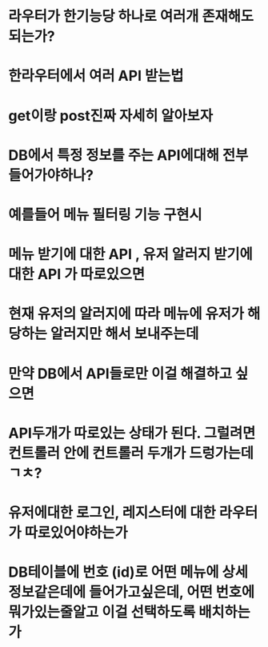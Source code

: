 # 라우터가 한기능당 하나로 여러개 존재해도 되는가?
# 한라우터에서 여러 API 받는법
# get이랑 post진짜 자세히 알아보자
# DB에서 특정 정보를 주는 API에대해 전부 들어가야하나?
# 예를들어 메뉴 필터링 기능 구현시 
# 메뉴 받기에 대한 API , 유저 알러지 받기에 대한 API 가 따로있으면
# 현재 유저의 알러지에 따라 메뉴에 유저가 해당하는 알러지만 해서 보내주는데
# 만약 DB에서 API들로만 이걸 해결하고 싶으면
# API두개가 따로있는 상태가 된다. 그럴려면 컨트롤러 안에 컨트롤러 두개가 드렁가는데 ㄱㅊ?


# 유저에대한 로그인, 레지스터에 대한 라우터가 따로있어야하는가


# DB테이블에 번호 (id)로 어떤 메뉴에 상세정보같은데에 들어가고싶은데, 어떤 번호에 뭐가있는줄알고 이걸 선택하도록 배치하는가